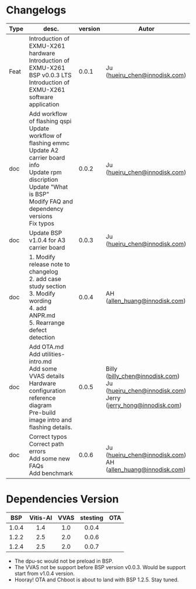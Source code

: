 <!--
 Copyright (c) 2022 Innodisk Crop.
 
 This software is released under the MIT License.
 https://opensource.org/licenses/MIT
-->

# Changelogs

Type | desc. | version | Autor
--- | --- | --- | ---
Feat | Introduction of EXMU-X261 hardware<br/> Introduction of EXMU-X261 BSP v0.0.3 LTS<br/> Introduction of EXMU-X261 software application | 0.0.1 | Ju (hueiru_chen@innodisk.com)
doc | Add workflow of flashing qspi<br/> Update workflow of flashing emmc<br/> Update A2 carrier board info<br/> Update rpm discription<br/> Update "What is BSP"<br/> Modify FAQ and dependency versions<br/> Fix typos<br/> | 0.0.2 | Ju (hueiru_chen@innodisk.com)
doc | Update BSP v1.0.4 for A3 carrier board | 0.0.3 | Ju (hueiru_chen@innodisk.com)
doc | 1. Modify release note to changelog <br/> 2. add case study section <br/> 3. Modify wording <br/> 4. add ANPR.md <br/> 5. Rearrange defect detection| 0.0.4 | AH (allen_huang@innodisk.com)
doc | Add OTA.md <br/> Add utilities-intro.md <br/> Add some VVAS details <br/>  Hardware configuration reference diagram <br/>  Pre-build image intro and flashing details. <br/> | 0.0.5 | Billy (billy_chen@innodisk.com) <br/> Ju (hueiru_chen@innodisk.com) <br/> Jerry (jerry_hong@innodisk.com)
doc | Correct typos <br/> Correct path errors <br/> Add some new FAQs <br/> Add benchmark <br/> | 0.0.6 | <br/> Ju (hueiru_chen@innodisk.com)<br/>AH (allen_huang@innodisk.com)


# Dependencies Version

BSP | Vitis-AI | VVAS|stesting|OTA|
|:---:|:---:|:---:|:---:|:---:|
|1.0.4|1.4|1.0|0.0.4||
|1.2.2|2.5|2.0|0.0.6||
|1.2.4|2.5|2.0|0.0.7||

- The dpu-sc would not be preload in BSP.
- The VVAS not be support before BSP version v0.0.3. Would be support start from v1.0.4 version.
- Hooray! OTA and Chboot is about to land with BSP 1.2.5. Stay tuned.
